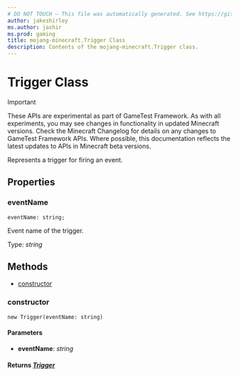 ```yaml
---
# DO NOT TOUCH — This file was automatically generated. See https://github.com/Mojang/MinecraftScriptingApiDocsGenerator to modify descriptions, examples, etc.
author: jakeshirley
ms.author: jashir
ms.prod: gaming
title: mojang-minecraft.Trigger Class
description: Contents of the mojang-minecraft.Trigger class.
---
```

# Trigger Class
>[!IMPORTANT]
>These APIs are experimental as part of GameTest Framework. As with all experiments, you may see changes in functionality in updated Minecraft versions. Check the Minecraft Changelog for details on any changes to GameTest Framework APIs. Where possible, this documentation reflects the latest updates to APIs in Minecraft beta versions.

Represents a trigger for firing an event.

## Properties
### **eventName**
`eventName: string;`

Event name of the trigger.

Type: *string*



## Methods
- [constructor](#constructor)
  
### **constructor**
`
new Trigger(eventName: string)
`

#### **Parameters**
- **eventName**: *string*

#### **Returns** [*Trigger*](Trigger.md)



